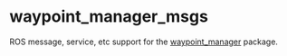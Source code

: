 # waypoint_manager_msgs
ROS message, service, etc support for the [waypoint_manager](https://github.com/RoboticsClubatUCF/ucf_core/tree/master/src/core_apps/waypoint_manager) package.
